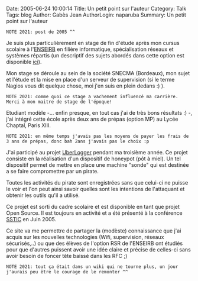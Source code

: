 Date: 2005-06-24 10:00:14
Title: Un petit point sur l'auteur
Category: Talk
Tags: blog
Author: Gabès Jean
AuthorLogin: naparuba
Summary: Un petit point sur l'auteur


<!-- relu -->

    NOTE 2021: post de 2005 ^^

Je suis plus particulièrement en stage de fin d'étude après mon cursus scolaire à l'<a href="http://www.enseirb.fr" hreflang="fr">ENSEIRB</a> en filière informatique, spécialisation réseaux et systèmes répartis (un descriptif des sujets abordés dans cette option est disponible <a href="http://www.enseirb.fr/~vincent/RSR/description.html" hreflang="fr">ici</a>).

Mon stage se déroule au sein de la société SNECMA (Bordeaux), mon sujet et l'étude et la mise en place d'un serveur de supervision (si le terme Nagios vous dit quelque chose, moi j'en suis en plein dedans :) ).

    NOTE 2021: comme quoi ce stage a vachement influencé ma carrière. Merci à mon maitre de stage de l'époque!


Etudiant modèle -... enfin presque, en tout cas j'ai de très bons résultats :) -, j'ai intégré cette école après deux ans de prépas  (option MP) au Lycée Chaptal, Paris XIII.

    NOTE 2021: en même temps j'avais pas les moyens de payer les frais de 3 ans de prépas, donc bah 2ans j'avais pas le choix :p

J'ai participé au projet <a href="uberlogger.rstack.org" hreflang="fr">UberLogger</a> pendant ma troisième année. 
Ce projet consiste en la réalisation d'un dispositif de honeypot (pôt à miel). Un tel dispositif permet de mettre en place une machine "sonde" qui est destinée a se faire compromettre par un pirate. 

Toutes les activités du pirate sont enregistrées sans que celui-ci ne puisse le voir et l'on peut ainsi savoir quelles sont les intentions de l'attaquant et obtenir les outils qu'il a utilisé. 

Ce projet est sorti du cadre scolaire et est disponible en tant que projet Open Source. Il est toujours en activité et a été présenté à la conférence <a href="http://www.sstic.org/SSTIC05/" hreflang="fr">SSTIC</a> en Juin 2005.


Ce site va me permettre de partager la (modèste) connaissance que j'ai acquis sur les nouvelles technologies (Wifi,  supervision, réseaux sécurisés,..) ou que des élèves de l'option RSR de l'ENSEIRB ont étudiés pour que d'autres puissent avoir une idée claire et précise de celles-ci sans avoir besoin de foncer tête baissé dans les RFC ;)


    NOTE 2021: tout ça était dans un wiki qui ne tourne plus, un jour j'aurais peu être le courage de le remonter ^^